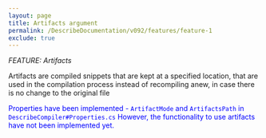 ```yaml
---
layout: page
title: Artifacts argument
permalink: /DescribeDocumentation/v092/features/feature-1
exclude: true
---
```

_FEATURE: Artifacts_

Artifacts are compiled snippets that are kept at a specified location, that are used in the compilation process instead of recompiling anew, in case there is no change to the original file

<span style="color:blue">Properties have been implemented - ```ArtifactMode``` and ```ArtifactsPath``` in ```DescribeCompiler#Properties.cs``` However, the functionality to use artifacts have not been implemented yet.</span>
